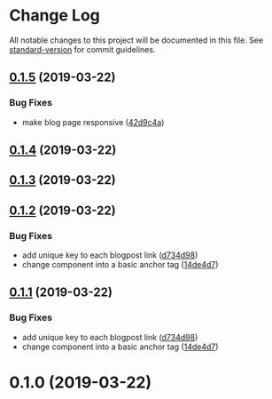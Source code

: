 # Change Log

All notable changes to this project will be documented in this file. See [standard-version](https://github.com/conventional-changelog/standard-version) for commit guidelines.

## [0.1.5](https://gitlab.com/buoyantair/buoyantair/compare/v0.1.4...v0.1.5) (2019-03-22)


### Bug Fixes

* make blog page responsive ([42d9c4a](https://gitlab.com/buoyantair/buoyantair/commit/42d9c4a))



## [0.1.4](https://gitlab.com/buoyantair/buoyantair/compare/v0.1.3...v0.1.4) (2019-03-22)



## [0.1.3](https://gitlab.com/buoyantair/buoyantair/compare/v0.1.2...v0.1.3) (2019-03-22)

## [0.1.2](https://gitlab.com/buoyantair/buoyantair/compare/v0.1.0...v0.1.2) (2019-03-22)

### Bug Fixes

- add unique key to each blogpost link ([d734d98](https://gitlab.com/buoyantair/buoyantair/commit/d734d98))
- change <Link /> component into a basic anchor tag ([14de4d7](https://gitlab.com/buoyantair/buoyantair/commit/14de4d7))

## [0.1.1](https://gitlab.com/buoyantair/buoyantair/compare/v0.1.0...v0.1.1) (2019-03-22)

### Bug Fixes

- add unique key to each blogpost link ([d734d98](https://gitlab.com/buoyantair/buoyantair/commit/d734d98))
- change <Link /> component into a basic anchor tag ([14de4d7](https://gitlab.com/buoyantair/buoyantair/commit/14de4d7))

# 0.1.0 (2019-03-22)
